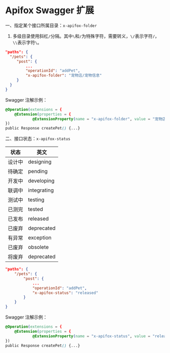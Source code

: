# Apifox Swagger 扩展

一、指定某个接口所属目录：`x-apifox-folder`

1.  多级目录使用斜杠`/`分隔。其中`\`和`/`为特殊字符，需要转义，`\/`表示字符`/`，`\\`表示字符`\`。

```json
"paths": {
  "/pets": {
     "post": {
         ...
         "operationId": "addPet",     
         "x-apifox-folder": "宠物店/宠物信息"
     }
  }
}
```

Swagger 注解示例：

```CSS
@Operation(extensions = {
    @Extension(properties = {
            @ExtensionProperty(name = "x-apifox-folder", value = "宠物店/宠物信息")})
})
public Response createPet() {...}
```



二、接口状态：`x-apifox-status`

| **状态** | **英文**    |
| -------- | ----------- |
| 设计中   | designing   |
| 待确定   | pending     |
| 开发中   | developing  |
| 联调中   | integrating |
| 测试中   | testing     |
| 已测完   | tested      |
| 已发布   | released    |
| 已废弃   | deprecated  |
| 有异常   | exception   |
| 已废弃   | obsolete    |
| 将废弃   | deprecated  |

```json
"paths": {
    "/pets": {
        "post": {
            ...
            "operationId": "addPet",     
            "x-apifox-status": "released"
        }
    }
}
```



Swagger 注解示例：

```CSS
@Operation(extensions = {
    @Extension(properties = {
            @ExtensionProperty(name = "x-apifox-status", value = "released")})
})
public Response createPet() {...}
```

